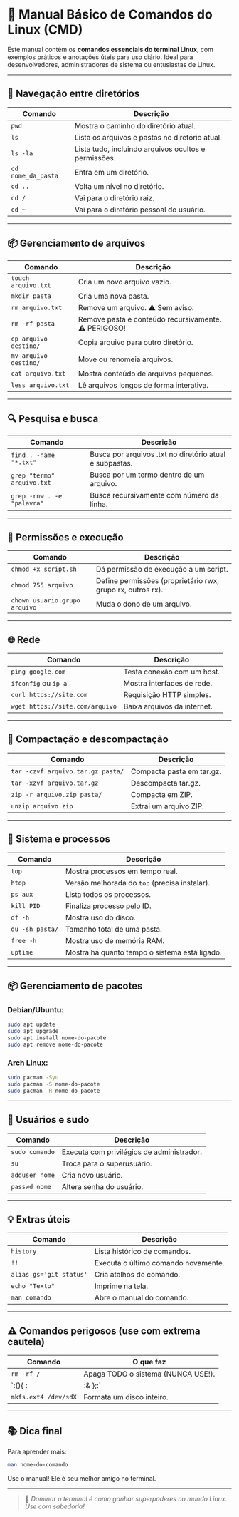 # 🐧 Manual Básico de Comandos do Linux (CMD)

Este manual contém os **comandos essenciais do terminal Linux**, com exemplos práticos e anotações úteis para uso diário. Ideal para desenvolvedores, administradores de sistema ou entusiastas de Linux.

---

## 📁 Navegação entre diretórios

| Comando | Descrição |
|--------|-----------|
| `pwd` | Mostra o caminho do diretório atual. |
| `ls` | Lista os arquivos e pastas no diretório atual. |
| `ls -la` | Lista tudo, incluindo arquivos ocultos e permissões. |
| `cd nome_da_pasta` | Entra em um diretório. |
| `cd ..` | Volta um nível no diretório. |
| `cd /` | Vai para o diretório raiz. |
| `cd ~` | Vai para o diretório pessoal do usuário. |

---

## 📦 Gerenciamento de arquivos

| Comando | Descrição |
|--------|-----------|
| `touch arquivo.txt` | Cria um novo arquivo vazio. |
| `mkdir pasta` | Cria uma nova pasta. |
| `rm arquivo.txt` | Remove um arquivo. ⚠️ Sem aviso. |
| `rm -rf pasta` | Remove pasta e conteúdo recursivamente. ⚠️ PERIGOSO! |
| `cp arquivo destino/` | Copia arquivo para outro diretório. |
| `mv arquivo destino/` | Move ou renomeia arquivos. |
| `cat arquivo.txt` | Mostra conteúdo de arquivos pequenos. |
| `less arquivo.txt` | Lê arquivos longos de forma interativa. |

---

## 🔍 Pesquisa e busca

| Comando | Descrição |
|--------|-----------|
| `find . -name "*.txt"` | Busca por arquivos .txt no diretório atual e subpastas. |
| `grep "termo" arquivo.txt` | Busca por um termo dentro de um arquivo. |
| `grep -rnw . -e "palavra"` | Busca recursivamente com número da linha. |

---

## 🔧 Permissões e execução

| Comando | Descrição |
|--------|-----------|
| `chmod +x script.sh` | Dá permissão de execução a um script. |
| `chmod 755 arquivo` | Define permissões (proprietário rwx, grupo rx, outros rx). |
| `chown usuario:grupo arquivo` | Muda o dono de um arquivo. |

---

## 🌐 Rede

| Comando | Descrição |
|--------|-----------|
| `ping google.com` | Testa conexão com um host. |
| `ifconfig` ou `ip a` | Mostra interfaces de rede. |
| `curl https://site.com` | Requisição HTTP simples. |
| `wget https://site.com/arquivo` | Baixa arquivos da internet. |

---

## 📂 Compactação e descompactação

| Comando | Descrição |
|--------|-----------|
| `tar -czvf arquivo.tar.gz pasta/` | Compacta pasta em tar.gz. |
| `tar -xzvf arquivo.tar.gz` | Descompacta tar.gz. |
| `zip -r arquivo.zip pasta/` | Compacta em ZIP. |
| `unzip arquivo.zip` | Extrai um arquivo ZIP. |

---

## 🧠 Sistema e processos

| Comando | Descrição |
|--------|-----------|
| `top` | Mostra processos em tempo real. |
| `htop` | Versão melhorada do `top` (precisa instalar). |
| `ps aux` | Lista todos os processos. |
| `kill PID` | Finaliza processo pelo ID. |
| `df -h` | Mostra uso do disco. |
| `du -sh pasta/` | Tamanho total de uma pasta. |
| `free -h` | Mostra uso de memória RAM. |
| `uptime` | Mostra há quanto tempo o sistema está ligado. |

---

## 📦 Gerenciamento de pacotes

### Debian/Ubuntu:

```bash
sudo apt update
sudo apt upgrade
sudo apt install nome-do-pacote
sudo apt remove nome-do-pacote
```

### Arch Linux:

```bash
sudo pacman -Syu
sudo pacman -S nome-do-pacote
sudo pacman -R nome-do-pacote
```

---

## 🔐 Usuários e sudo

| Comando | Descrição |
|--------|-----------|
| `sudo comando` | Executa com privilégios de administrador. |
| `su` | Troca para o superusuário. |
| `adduser nome` | Cria novo usuário. |
| `passwd nome` | Altera senha do usuário. |

---

## 💡 Extras úteis

| Comando | Descrição |
|--------|-----------|
| `history` | Lista histórico de comandos. |
| `!!` | Executa o último comando novamente. |
| `alias gs='git status'` | Cria atalhos de comando. |
| `echo "Texto"` | Imprime na tela. |
| `man comando` | Abre o manual do comando. |

---

## ⚠️ Comandos perigosos (use com extrema cautela)

| Comando | O que faz |
|--------|-----------|
| `rm -rf /` | Apaga TODO o sistema (NUNCA USE!). |
| `:(){ :|:& };:` | Cria fork bomb, trava o sistema. |
| `mkfs.ext4 /dev/sdX` | Formata um disco inteiro. |

---

## 📚 Dica final

Para aprender mais:
```bash
man nome-do-comando
```
Use o manual! Ele é seu melhor amigo no terminal.

---

> 🧠 *Dominar o terminal é como ganhar superpoderes no mundo Linux. Use com sabedoria!*

